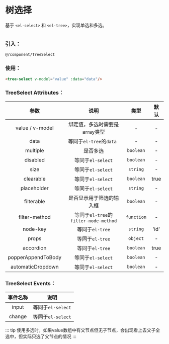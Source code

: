# 树选择

基于 `<el-select>` 和 `<el-tree>`，实现单选和多选。

<div style="display: flex;justify-content: space-between">
    <img :src="$withBase('/tree-select_single.png')">
    <img :src="$withBase('/tree-select_multiple.png')" style="margin-left: 20px">
</div>


### 引入：

`@/component/TreeSelect`

### 使用：
```html
<tree-select v-model="value" :data="data"/>
```

### TreeSelect Attributes：

| 参数                | 说明                                    | 类型       | 默认  |
| :-----------------: | :-------------------------------------: | :--------: | :---: |
| value / v-model     | 绑定值，多选时需要是array类型           | -          | -     | 
| data                | 等同于`el-tree`的`data `                | -          | -     | 
| multiple            | 是否多选                                | `boolean`  | -     | 
| disabled            | 等同于`el-select`                       | `boolean`  | -     | 
| size                | 等同于`el-select`                       | `string`   | -     | 
| clearable           | 等同于`el-select`                       | `boolean`  | true  | 
| placeholder         | 等同于`el-select`                       | `string`   | -     | 
| filterable          | 是否显示用于筛选的输入框                | `boolean`  | -     | 
| filter-method       | 等同于`el-tree`的`filter-node-method`   | `function` | -     | 
| node-key            | 等同于`el-tree`                         | `string`   | 'id'  | 
| props               | 等同于`el-tree`                         | `object`   | -     | 
| accordion           | 等同于`el-tree`                         | `boolean`  | true  | 
| popperAppendToBody  | 等同于`el-select`                       | `boolean`  | -     | 
| automaticDropdown   | 等同于`el-select`                       | `boolean`  | -     | 

### TreeSelect Events：

| 事件名称 | 说明              |
| :------: | :---------------: |
| input    | 等同于`el-select` |
| change   | 等同于`el-select` |


::: tip
使用多选时，如果value数组中有父节点但无子节点，会出现看上去父子全选中，但实际只选了父节点的情况
:::
